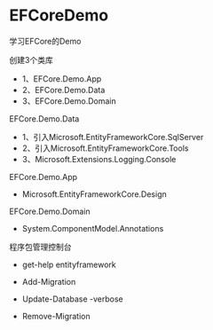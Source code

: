 # EFCoreDemo
学习EFCore的Demo

创建3个类库

- 1、EFCore.Demo.App
- 2、EFCore.Demo.Data
- 3、EFCore.Demo.Domain

EFCore.Demo.Data

- 1、引入Microsoft.EntityFrameworkCore.SqlServer
- 2、引入Microsoft.EntityFrameworkCore.Tools
- 3、Microsoft.Extensions.Logging.Console

EFCore.Demo.App

- Microsoft.EntityFrameworkCore.Design

EFCore.Demo.Domain

- System.ComponentModel.Annotations


程序包管理控制台

- get-help entityframework

- Add-Migration

- Update-Database -verbose
- Remove-Migration



